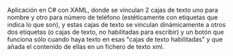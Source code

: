 Aplicación en C# con XAML, donde se vinculan 2 cajas de texto uno para nombre y otro para número de teléfono (estéticamente con etiquetas que indica lo que son), y estas cajas de texto 
se vinculan dinámicamente a otros dos etiquetas (o cajas de texto, no habilitadas para escribir) y un botón que funciona sólo cuando haya texto en esas "cajas de texto habilitadas" y 
que añada el contenido de ellas en un fichero de texto xml.
